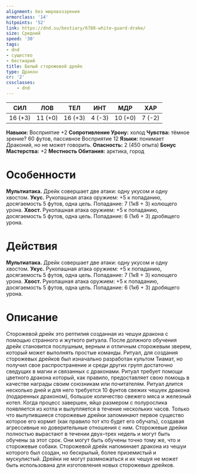 ```yaml
---
alignment: без мировоззрения
armorclass: '14'
hitpoints: '52'
link: https://dnd.su/bestiary/6788-white-guard-drake/
size: Средний
speed: '30'
tags:
- dnd
- существо
- бестиарий
title: Белый сторожевой дрейк
type: Дракон
cr: '2'
cssclasses:
    - dnd
---
```



| СИЛ | ЛОВ | ТЕЛ | ИНТ | МДР | ХАР |
|---|---|---|---|---|---|
| 16 (+3) | 11 (+0) | 16 (+3) | 4 (-3) | 10 (+0) | 7 (-2) |
**Навыки:** Восприятие +2
**Сопротивление Урону:** холод
**Чувства:** тёмное зрение? 60 футов, пассивное Восприятие 12
**Языки:** понимает Драконий, но не может говорить.
**Опасность:** 2 (450 опыта)
**Бонус Мастерства:** +2
**Местность Обитания:** арктика, город


# Особенности
**Мультиатака.** Дрейк совершает две атаки: одну укусом и одну хвостом.
**Укус.** Рукопашная атака оружием: +5 к попаданию, досягаемость 5 футов, одна цель. Попадание: 7 (1к8 + 3) колющего урона.
**Хвост.** Рукопашная атака оружием: +5 к попаданию, досягаемость 5 футов, одна цель. Попадание: 6 (1к6 + 3) дробящего урона.


# Действия
**Мультиатака.** Дрейк совершает две атаки: одну укусом и одну хвостом.
**Укус.** Рукопашная атака оружием: +5 к попаданию, досягаемость 5 футов, одна цель. Попадание: 7 (1к8 + 3) колющего урона.
**Хвост.** Рукопашная атака оружием: +5 к попаданию, досягаемость 5 футов, одна цель. Попадание: 6 (1к6 + 3) дробящего урона.


# Описание
Сторожевой дрейк это рептилия созданная из чешуи дракона с помощью странного и жуткого ритуала. После должного обучения дрейк становится послушным, верным и отличным сторожевым зверем, который может выполнять простые команды. Ритуал, для создания сторожевых дрейков был изначально разработан культом Тиамат, но получил свое распространение и среди других групп достаточно сведущих в магии и связанных с драконами. Ритуал требует помощи цветного дракона который, как правило, предоставляет свою помощь в качестве награды своим союзникам или почитателям. Ритуал длится несколько дней и для него требуется 10 фунтов свежих чешуек дракона (подаренных драконом), большое количество свежего мяса и железный котел. Когда процесс завершен, яйцо размером с полурослика появляется из котла и вылупляется в течение нескольких часов. Только что вылупившиеся сторожевые дрейки запоминают первое существо которое его кормит (как правило тот кто будет его обучать), создавая агрессивные но доверительные отношения с ним. Сторожевые дрейки полностью вырастают в течении двух–трех недель и могут быть обучены за этот срок. Они могут быть обучены точно тому же, что и сторожевые собаки. Сторожевой дрейк напоминает дракона из чешуи которого был создан, но бескрылый, более приземистый и мускулистый. Дрейки не могут размножаться и их чешуя не может быть использована для изготовления новых сторожевых дрейков.